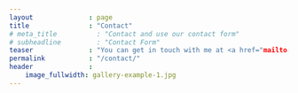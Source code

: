 ```yaml
---
layout              : page
title               : "Contact"
# meta_title          : "Contact and use our contact form"
# subheadline         : "Contact Form"
teaser              : "You can get in touch with me at <a href="mailto:mccullough.jamie.astro@gmail.com" target="_blank">mccullough.jamie.astro@gmail.com</a>."
permalink           : "/contact/"
header              : 
    image_fullwidth: gallery-example-1.jpg
---
```

